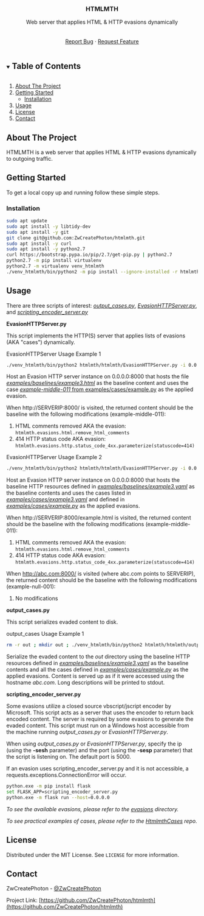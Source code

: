 <!--
*** Thanks for checking out the Best-README-Template. If you have a suggestion
*** that would make this better, please fork the repo and create a pull request
*** or simply open an issue with the tag "enhancement".
*** Thanks again! Now go create something AMAZING! :D
***
***
***
*** To avoid retyping too much info. Do a search and replace for the following:
*** ZwCreatePhoton, htmlmth, @ZwCreatePhoton, email, HTMLMTH, Web server that applies HTML & HTTP evasions dynamically
-->



<!-- PROJECT SHIELDS -->
<!--
*** I'm using markdown "reference style" links for readability.
*** Reference links are enclosed in brackets [ ] instead of parentheses ( ).
*** See the bottom of this document for the declaration of the reference variables
*** for contributors-url, forks-url, etc. This is an optional, concise syntax you may use.
*** https://www.markdownguide.org/basic-syntax/#reference-style-links
-->
<!--
[![Contributors][contributors-shield]][contributors-url]
[![Forks][forks-shield]][forks-url]
[![Stargazers][stars-shield]][stars-url]
[![Issues][issues-shield]][issues-url]
[![MIT License][license-shield]][license-url]
[![LinkedIn][linkedin-shield]][linkedin-url]
-->


<!-- PROJECT LOGO -->
<br />
<p align="center">
  <a href="https://github.com/ZwCreatePhoton/htmlmth">
<!--    <img src="images/logo.png" alt="Logo" width="80" height="80"> -->
  </a>

  <h3 align="center">HTMLMTH</h3>

  <p align="center">
    Web server that applies HTML & HTTP evasions dynamically
    <br />
<!--    <a href="https://github.com/ZwCreatePhoton/htmlmth"><strong>Explore the docs »</strong></a> -->
    <br />
    <br />
    <!--
    <a href="https://github.com/ZwCreatePhoton/htmlmth">View Demo</a>
    ·
    -->
    <a href="https://github.com/ZwCreatePhoton/htmlmth/issues">Report Bug</a>
    ·
    <a href="https://github.com/ZwCreatePhoton/htmlmth/issues">Request Feature</a>
  </p>
</p>



<!-- TABLE OF CONTENTS -->
<details open="open">
  <summary><h2 style="display: inline-block">Table of Contents</h2></summary>
  <ol>
    <li>
      <a href="#about-the-project">About The Project</a>
    </li>
    <li>
      <a href="#getting-started">Getting Started</a>
      <ul>
        <li><a href="#installation">Installation</a></li>
      </ul>
    </li>
    <li><a href="#usage">Usage</a></li>
    <li><a href="#license">License</a></li>
    <li><a href="#contact">Contact</a></li>
  </ol>
</details>



<!-- ABOUT THE PROJECT -->
## About The Project

<!--
[![Product Name Screen Shot][product-screenshot]](https://example.com)
-->

HTMLMTH is a web server that applies HTML & HTTP evasions dynamically to outgoing traffic.


<!-- 
### Built With

* []()
* []()
* []()

-->



<!-- GETTING STARTED -->
## Getting Started

To get a local copy up and running follow these simple steps.

### Installation

```bash
sudo apt update
sudo apt install -y libtidy-dev
sudo apt install -y git
git clone git@github.com:ZwCreatePhoton/htmlmth.git
sudo apt install -y curl
sudo apt install -y python2.7
curl https://bootstrap.pypa.io/pip/2.7/get-pip.py | python2.7
python2.7 -m pip install virtualenv
python2.7 -m virtualenv venv_htmlmth
./venv_htmlmth/bin/python2 -m pip install --ignore-installed -r htmlmth/requirements.txt 
```

<!-- USAGE EXAMPLES -->
## Usage

There are three scripts of interest: [_output_cases.py_](htmlmth/output_cases.py), [_EvasionHTTPServer.py_](htmlmth/EvasionHTTPServer.py), and  [_scripting_encoder_server.py_](htmlmth/scripting_encoder_server.py)


**EvasionHTTPServer.py**

This script implements the HTTP(S) server that applies lists of evasions (AKA "cases") dynamically.

EvasionHTTPServer Usage Example 1

```bash
./venv_htmlmth/bin/python2 htmlmth/htmlmth/EvasionHTTPServer.py -i 0.0.0.0 -p 8000 -ipv 4 -sesh 127.0.0.1 -sesp 5000 -b htmlmth/examples/baselines/example.html -c htmlmth/examples/cases/example.py -tc example-middle-011
```

Host an Evasion HTTP server instance on 0.0.0.0:8000 that hosts the file [_examples/baselines/example3.html_](examples/examples/baselines/example3.html) as the baseline content and uses the case [*example-middle-011* from examples/cases/example.py](https://github.com/ZwCreatePhoton/htmlmth/blob/main/examples/cases/example.py#L15) as the applied evasion.

When http://SERVERIP:8000/ is visited, the returned content should be the baseline with the following modifications (example-middle-011):

1. HTML comments removed AKA the evasion: `htmlmth.evasions.html.remove_html_comments`
2. 414 HTTP status code AKA evasion: `htmlmth.evasions.http.status_code_4xx.parameterize(statuscode=414)`


EvasionHTTPServer Usage Example 2

```bash
./venv_htmlmth/bin/python2 htmlmth/htmlmth/EvasionHTTPServer.py -i 0.0.0.0 -p 8000 -ipv 4 -sesh 127.0.0.1 -sesp 5000 -b htmlmth/examples/baselines/example3.yaml -c htmlmth/examples/cases/example.py -tc htmlmth/examples/cases/example3.yaml
```

Host an Evasion HTTP server instance on 0.0.0.0:8000 that hosts the baseline HTTP resources defined in [_examples/baselines/example3.yaml_](examples/examples/baselines/example3.yam;) as the baseline contents and uses the cases listed in [*examples/cases/example3.yaml*](https://github.com/ZwCreatePhoton/htmlmth/blob/main/examples/cases/example3.yaml) and defined in [*examples/cases/example.py*](https://github.com/ZwCreatePhoton/htmlmth/blob/main/examples/cases/example.py#L14) as the applied evasions.

When http://SERVERIP:8000/example.html is visited, the returned content should be the baseline with the following modifications (example-middle-011):

1. HTML comments removed AKA the evasion: `htmlmth.evasions.html.remove_html_comments`
2. 414 HTTP status code AKA evasion: `htmlmth.evasions.http.status_code_4xx.parameterize(statuscode=414)`

When http://abc.com:8000/ is visited (where abc.com points to SERVERIP), the returned content should be the baseline with the following modifications (example-null-001):
1. No modifications


**output_cases.py**

This script serializes evaded content to disk.

output_cases Usage Example 1

```bash
rm -r out ; mkdir out ; ./venv_htmlmth/bin/python2 htmlmth/htmlmth/output_cases.py -sesp 5000 -sesh 127.0.0.1 -sesp 5000 -o out -b htmlmth/examples/baselines/example3.yaml -c htmlmth/examples/cases/example.py -bch abc.com -ld
```

Serialize the evaded content to the _out_ directory using the baseline HTTP resources defined in [_examples/baselines/example3.yaml_](examples/examples/baselines/example3.yaml) as the baseline contents and all the cases defined in [*examples/cases/example.py*](https://github.com/ZwCreatePhoton/htmlmth/blob/main/examples/cases/example.py#L14) as the applied evasions. Content is served up as if it were accessed using the hostname *abc.com*. Long descriptions will be printed to stdout.


**scripting_encoder_server.py**

Some evasions utilize a closed source vbscript/jscript encoder by Microsoft. This script acts as a server that uses the encoder to return back encoded content. The server is required by some evasions to generate the evaded content. This script must run on a Windows host accessible from the machine running *output_cases.py* or *EvasionHTTPServer.py*.

When using *output_cases.py* or *EvasionHTTPServer.py*, specify the ip (using the **-sesh** parameter) and the port (using the **-sesp** parameter) that the script is listening on. The default port is 5000.  

If an evasion uses scripting_encoder_server.py and it is not accessible, a requests.exceptions.ConnectionError will occur.

```bash
python.exe -m pip install flask
set FLASK_APP=scripting_encoder_server.py
python.exe -m flask run --host=0.0.0.0
```

_To see the available evasions, please refer to the [evasions](htmlmth/evasions) directory._

_To see practical examples of cases, please refer to the [HtmlmthCases](https://github.com/ZwCreatePhoton/htmlmthcases) repo._



<!-- LICENSE -->
## License

Distributed under the MIT License. See `LICENSE` for more information.



<!-- CONTACT -->
## Contact

ZwCreatePhoton - [@ZwCreatePhoton](https://twitter.com/ZwCreatePhoton)

Project Link: [https://github.com/ZwCreatePhoton/htmlmth](https://github.com/ZwCreatePhoton/htmlmth)



<!-- MARKDOWN LINKS & IMAGES -->
<!-- https://www.markdownguide.org/basic-syntax/#reference-style-links -->
[contributors-shield]: https://img.shields.io/github/contributors/ZwCreatePhoton/repo.svg?style=for-the-badge
[contributors-url]: https://github.com/ZwCreatePhoton/repo/graphs/contributors
[forks-shield]: https://img.shields.io/github/forks/ZwCreatePhoton/repo.svg?style=for-the-badge
[forks-url]: https://github.com/ZwCreatePhoton/repo/network/members
[stars-shield]: https://img.shields.io/github/stars/ZwCreatePhoton/repo.svg?style=for-the-badge
[stars-url]: https://github.com/ZwCreatePhoton/repo/stargazers
[issues-shield]: https://img.shields.io/github/issues/ZwCreatePhoton/repo.svg?style=for-the-badge
[issues-url]: https://github.com/ZwCreatePhoton/repo/issues
[license-shield]: https://img.shields.io/github/license/ZwCreatePhoton/repo.svg?style=for-the-badge
[license-url]: https://github.com/ZwCreatePhoton/repo/blob/master/LICENSE.txt
[linkedin-shield]: https://img.shields.io/badge/-LinkedIn-black.svg?style=for-the-badge&logo=linkedin&colorB=555
[linkedin-url]: https://linkedin.com/in/ZwCreatePhoton

